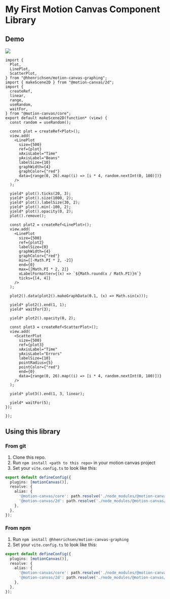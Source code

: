 # My First Motion Canvas Component Library

## Demo

![](https://github.com/hhenrichsen/motion-canvas-graphing/releases/download/latest/output-big.gif)

```tsx
import {
  Plot,
  LinePlot,
  ScatterPlot,
} from "@hhenrichsen/motion-canvas-graphing";
import { makeScene2D } from "@motion-canvas/2d";
import {
  createRef,
  linear,
  range,
  useRandom,
  waitFor,
} from "@motion-canvas/core";
export default makeScene2D(function* (view) {
  const random = useRandom();

  const plot = createRef<Plot>();
  view.add(
    <LinePlot
      size={500}
      ref={plot}
      xAxisLabel="Time"
      yAxisLabel="Beans"
      labelSize={10}
      graphWidth={4}
      graphColor={"red"}
      data={range(0, 26).map((i) => [i * 4, random.nextInt(0, 100)])}
    />
  );

  yield* plot().ticks(20, 3);
  yield* plot().size(1000, 2);
  yield* plot().labelSize(30, 2);
  yield* plot().min(-100, 2);
  yield* plot().opacity(0, 2);
  plot().remove();

  const plot2 = createRef<LinePlot>();
  view.add(
    <LinePlot
      size={500}
      ref={plot2}
      labelSize={0}
      graphWidth={4}
      graphColor={"red"}
      min={[-Math.PI * 2, -2]}
      end={0}
      max={[Math.PI * 2, 2]}
      xLabelFormatter={(x) => `${Math.round(x / Math.PI)}π`}
      ticks={[4, 4]}
    />
  );

  plot2().data(plot2().makeGraphData(0.1, (x) => Math.sin(x)));

  yield* plot2().end(1, 1);
  yield* waitFor(3);

  yield* plot2().opacity(0, 2);

  const plot3 = createRef<ScatterPlot>();
  view.add(
    <ScatterPlot
      size={500}
      ref={plot3}
      xAxisLabel="Time"
      yAxisLabel="Errors"
      labelSize={10}
      pointRadius={5}
      pointColor={"red"}
      end={0}
      data={range(0, 26).map((i) => [i * 4, random.nextInt(0, 100)])}
    />
  );

  yield* plot3().end(1, 3, linear);

  yield* waitFor(5);
});

});
```

## Using this library

### From git

1. Clone this repo.
1. Run `npm install <path to this repo>` in your motion canvas project
1. Set your `vite.config.ts` to look like this:

```ts
export default defineConfig({
  plugins: [motionCanvas()],
  resolve: {
    alias: {
      '@motion-canvas/core': path.resolve('./node_modules/@motion-canvas/core'),
      '@motion-canvas/2d': path.resolve('./node_modules/@motion-canvas/2d'),
    },
  },
});
```

### From npm

1. Run `npm install @hhenrichsen/motion-canvas-graphing`
1. Set your `vite.config.ts` to look like this:

```ts
export default defineConfig({
  plugins: [motionCanvas()],
  resolve: {
    alias: {
      '@motion-canvas/core': path.resolve('./node_modules/@motion-canvas/core'),
      '@motion-canvas/2d': path.resolve('./node_modules/@motion-canvas/2d'),
    },
  },
});
```
